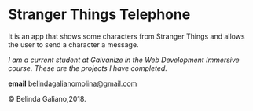 [logo]: https://github.com/belinda-galiano/projects/blob/master/api-drills/version-1/stranger-things.png
# Stranger Things Telephone

It is an app that shows some characters from Stranger Things and allows the user to send a character a message.
 
 *I am a current student at Galvanize in the Web Development Immersive course. These are the projects I have completed.*
 
 **email** belindagalianomolina@gmail.com
 
 © Belinda Galiano,2018.
